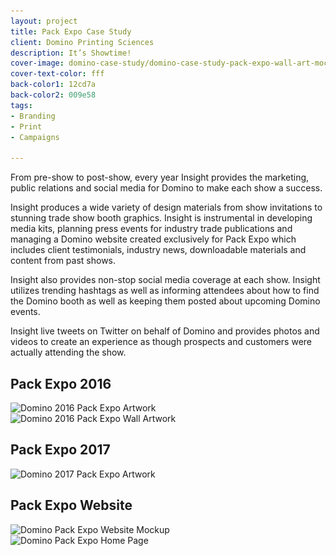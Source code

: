 ```yaml
---
layout: project
title: Pack Expo Case Study
client: Domino Printing Sciences
description: It’s Showtime!
cover-image: domino-case-study/domino-case-study-pack-expo-wall-art-mockup-2
cover-text-color: fff
back-color1: 12cd7a 
back-color2: 009e58
tags:
- Branding
- Print
- Campaigns

---
```


From pre-show to post-show, every year Insight provides the marketing, public relations and social media for Domino to make each show a success.

Insight produces a wide variety of design materials from show invitations to stunning trade show booth graphics. Insight is instrumental in developing media kits, planning press events for industry trade publications and managing a Domino website created exclusively for Pack Expo which includes client testimonials, industry news, downloadable materials and content from past shows.

Insight also provides non-stop social media coverage at each show. Insight utilizes trending hashtags as well as informing attendees about how to find the Domino booth as well as keeping them posted about upcoming Domino events.

Insight live tweets on Twitter on behalf of Domino and provides photos and videos to create an experience as though prospects and customers were actually attending the show.


## Pack Expo 2016

<div>
<img data-aos="fade-up" src="/img/projects/domino-case-study/domino-case-study-napa-mockup.jpg"
alt="Domino 2016 Pack Expo Artwork"
srcset="
/img/projects/domino-case-study/domino-case-study-napa-mockup-2400.jpg 2400w,
/img/projects/domino-case-study/domino-case-study-napa-mockup-1800.jpg 1800w,
/img/projects/domino-case-study/domino-case-study-napa-mockup-1200.jpg 1200w,
/img/projects/domino-case-study/domino-case-study-napa-mockup-900.jpg 900w,
/img/projects/domino-case-study/domino-case-study-napa-mockup-600.jpg 600w,
/img/projects/domino-case-study/domino-case-study-napa-mockup-400.jpg 400w" />
</div>
<div>
<img data-aos="fade-up" src="/img/projects/domino-case-study/domino-case-study-pack-expo-wall-art-mockup.jpg"
alt="Domino 2016 Pack Expo Wall Artwork"
srcset="
/img/projects/domino-case-study/domino-case-study-pack-expo-wall-art-mockup-2400.jpg 2400w,
/img/projects/domino-case-study/domino-case-study-pack-expo-wall-art-mockup-1800.jpg 1800w,
/img/projects/domino-case-study/domino-case-study-pack-expo-wall-art-mockup-1200.jpg 1200w,
/img/projects/domino-case-study/domino-case-study-pack-expo-wall-art-mockup-900.jpg 900w,
/img/projects/domino-case-study/domino-case-study-pack-expo-wall-art-mockup-600.jpg 600w,
/img/projects/domino-case-study/domino-case-study-pack-expo-wall-art-mockup-400.jpg 400w" />
</div>

<div class="spacer"></div>

## Pack Expo 2017

<div>
<img data-aos="fade-up" src="/img/projects/domino-case-study/domino-case-study-beer-mockup.jpg"
alt="Domino 2017 Pack Expo Artwork"
srcset="
/img/projects/domino-case-study/domino-case-study-beer-mockup-2400.jpg 2400w,
/img/projects/domino-case-study/domino-case-study-beer-mockup-1800.jpg 1800w,
/img/projects/domino-case-study/domino-case-study-beer-mockup-1200.jpg 1200w,
/img/projects/domino-case-study/domino-case-study-beer-mockup-900.jpg 900w,
/img/projects/domino-case-study/domino-case-study-beer-mockup-600.jpg 600w,
/img/projects/domino-case-study/domino-case-study-beer-mockup-400.jpg 400w" />
</div>

<div class="spacer"></div>

## Pack Expo Website

<div>
<img data-aos="fade-up" src="/img/projects/domino-case-study/domino-case-study-pack-expo-website-mockup.jpg"
alt="Domino Pack Expo Website Mockup"
srcset="
/img/projects/domino-case-study/domino-case-study-pack-expo-website-mockup-2400.jpg 2400w,
/img/projects/domino-case-study/domino-case-study-pack-expo-website-mockup-1800.jpg 1800w,
/img/projects/domino-case-study/domino-case-study-pack-expo-website-mockup-1200.jpg 1200w,
/img/projects/domino-case-study/domino-case-study-pack-expo-website-mockup-900.jpg 900w,
/img/projects/domino-case-study/domino-case-study-pack-expo-website-mockup-600.jpg 600w,
/img/projects/domino-case-study/domino-case-study-pack-expo-website-mockup-400.jpg 400w" />
</div>


<div class="images">
<div class="fill-back" data-aos="fade-up">
<img data-aos="fade-up"
alt="Domino Pack Expo Home Page" src="/img/projects/domino-case-study/domino-case-study-pack-expo-home-page.jpg"
srcset="/img/projects/domino-case-study/domino-case-study-pack-expo-home-page-2400.jpg 2400w,
/img/projects/domino-case-study/domino-case-study-pack-expo-home-page-1800.jpg 1800w,
/img/projects/domino-case-study/domino-case-study-pack-expo-home-page-1200.jpg 1200w,
/img/projects/domino-case-study/domino-case-study-pack-expo-home-page-900.jpg 900w,
/img/projects/domino-case-study/domino-case-study-pack-expo-home-page-600.jpg 600w,
/img/projects/domino-case-study/domino-case-study-pack-expo-home-page-400.jpg 400w" />
</div>
</div>
